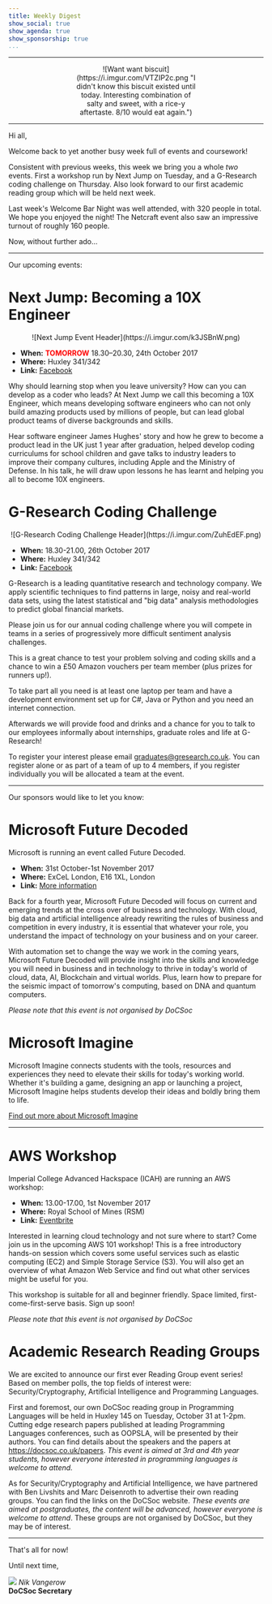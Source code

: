 ```yaml
---
title: Weekly Digest
show_social: true
show_agenda: true
show_sponsorship: true
...
```


---

<center>
<div style="position:relative;width:50%">
    ![Want want biscuit](https://i.imgur.com/VTZIP2c.png "I didn't know this biscuit existed until today. Interesting combination of salty and sweet, with a rice-y aftertaste. 8/10 would eat again.")
</div>
</center>

---

Hi all,

Welcome back to yet another busy week full of events and coursework!

Consistent with previous weeks, this week we bring you a whole _two_ events.
First a workshop run by Next Jump on Tuesday, and a G-Research coding
challenge on Thursday. Also look forward to our first academic reading group
which will be held next week.

Last week's Welcome Bar Night was well attended, with 320 people in total. We
hope you enjoyed the night! The Netcraft event also saw an impressive turnout
of roughly 160 people. 

Now, without further ado&hellip;

---

Our upcoming events:

# Next Jump: Becoming a 10X Engineer

<center>
    ![Next Jump Event Header](https://i.imgur.com/k3JSBnW.png)
</center>

- **When:** **<font color="red">TOMORROW</font>** 18.30–20.30, 24th October 2017
- **Where:** Huxley 341/342
- **Link:** [Facebook](https://www.facebook.com/events/127663097980360/)

Why should learning stop when you leave university? How can you can develop
as a coder who leads? At Next Jump we call this becoming a 10X Engineer,
which means developing software engineers who can not only build amazing
products used by millions of people, but can lead global product teams of
diverse backgrounds and skills.

Hear software engineer James Hughes' story and how he grew to become a
product lead in the UK just 1 year after graduation, helped develop coding
curriculums for school children and gave talks to industry leaders to improve
their company cultures, including Apple and the Ministry of Defense. In his
talk, he will draw upon lessons he has learnt and helping you all to become
10X engineers.

# G-Research Coding Challenge

<center>
    ![G-Research Coding Challenge Header](https://i.imgur.com/ZuhEdEF.png)
</center>

- **When:** 18.30-21.00, 26th October 2017
- **Where:** Huxley 341/342
- **Link:** [Facebook](https://www.facebook.com/events/2207747869451881/)

G-Research is a leading quantitative research and technology company. We
apply scientific techniques to find patterns in large, noisy and real-world
data sets, using the latest statistical and "big data" analysis methodologies
to predict global financial markets.
 
Please join us for our annual coding challenge where you will compete in
teams in a series of progressively more difficult sentiment analysis
challenges.

This is a great chance to test your problem solving and coding skills and a
chance to win a &#163;50 Amazon vouchers per team member (plus prizes for
runners up!).
 
To take part all you need is at least one laptop per team and have a
development environment set up for C#, Java or Python and you need an
internet connection.
 
Afterwards we will provide food and drinks and a chance for you to talk to
our employees informally about internships, graduate roles and life at
G-Research!
 
To register your interest please email <graduates@gresearch.co.uk>. You can
register alone or as part of a team of up to 4 members, if you register
individually you will be allocated a team at the event.

---

Our sponsors would like to let you know:

# Microsoft Future Decoded

Microsoft is running an event called Future Decoded.

- **When:** 31st October-1st November 2017
- **Where:** ExCeL London, E16 1XL, London
- **Link:** [More information](https://futuredecoded.com)

Back for a fourth year, Microsoft Future Decoded will focus on current and
emerging trends at the cross over of business and technology. With cloud, big
data and artificial intelligence already rewriting the rules of business and
competition in every industry, it is essential that whatever your role, you
understand the impact of technology on your business and on your career.

With automation set to change the way we work in the coming years, Microsoft
Future Decoded will provide insight into the skills and knowledge you will
need in business and in technology to thrive in today's world of cloud, data,
AI, Blockchain and virtual worlds. Plus, learn how to prepare for the seismic
impact of tomorrow's computing, based on DNA and quantum computers.

*Please note that this event is not organised by DoCSoc*

# Microsoft Imagine

Microsoft Imagine connects students with the tools, resources and experiences
they need to elevate their skills for today's working world. Whether it's
building a game, designing an app or launching a project, Microsoft Imagine
helps students develop their ideas and boldly bring them to life.

[Find out more about Microsoft Imagine](https://imagine.microsoft.com/en-us)

---

# AWS Workshop

Imperial College Advanced Hackspace (ICAH) are running an AWS workshop:

- **When:** 13.00-17.00, 1st November 2017
- **Where:** Royal School of Mines (RSM)
- **Link:** [Eventbrite](https://www.eventbrite.co.uk/e/aws-101-introduction-to-amazon-web-services-tickets-38439665073)

Interested in learning cloud technology and not sure where to start?
Come join us in the upcoming AWS 101 workshop! This is a free introductory
hands-on session which covers some useful services such as elastic computing
(EC2) and Simple Storage Service (S3). You will also get an overview of what
Amazon Web Service and find out what other services might be useful for you.

This workshop is suitable for all and beginner friendly. Space limited,
first-come-first-serve basis. Sign up soon!

*Please note that this event is not organised by DoCSoc*

# Academic Research Reading Groups

We are excited to announce our first ever Reading Group event series! Based
on member polls, the top fields of interest were: Security/Cryptography,
Artificial Intelligence and Programming Languages.

First and foremost, our own DoCSoc reading group in Programming Languages
will be held in Huxley 145 on Tuesday, October 31 at 1-2pm. Cutting edge
research papers published at leading Programming Languages conferences, such
as OOPSLA, will be presented by their authors. You can find details about the
speakers and the papers at <https://docsoc.co.uk/papers>. *This event is
aimed at 3rd and 4th year students, however everyone interested in
programming languages is welcome to attend.*

As for Security/Cryptography and Artificial Intelligence, we have partnered
with Ben Livshits and Marc Deisenroth to advertise their own reading groups.
You can find the links on the DoCSoc website. *These events are aimed at
postgraduates, the content will be advanced, however everyone is welcome to
attend*. These groups are not organised by DoCSoc, but they may be of
interest.

---

That's all for now!

Until next time,

[![](http://i.imgur.com/mwEtDPb.png)](https://www.fb.com/nik.vangerow) *Nik
Vangerow*<br>**DoCSoc Secretary**